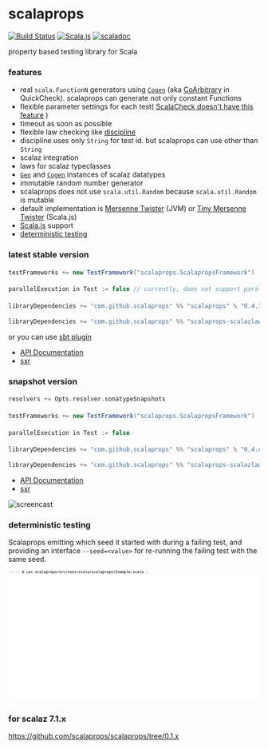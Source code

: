 # scalaprops

[![Build Status](https://travis-ci.org/scalaprops/scalaprops.svg?branch=master)](https://travis-ci.org/scalaprops/scalaprops)
[![Scala.js](https://www.scala-js.org/assets/badges/scalajs-0.6.14.svg)](https://www.scala-js.org)
[![scaladoc](http://javadoc-badge.appspot.com/com.github.scalaprops/scalaprops-all_2.12.svg?label=scaladoc)](https://javadoc-badge.appspot.com/com.github.scalaprops/scalaprops-all_2.12/scalaprops/index.html?javadocio=true)

property based testing library for Scala

### features
- real `scala.FunctionN` generators using [`Cogen`](gen/src/main/scala/scalaprops/Cogen.scala) (aka [CoArbitrary](https://hackage.haskell.org/package/QuickCheck-2.8.1/docs/Test-QuickCheck-Arbitrary.html#t:CoArbitrary) in QuickCheck). scalaprops can generate not only constant Functions
- flexible parameter settings for each test( [ScalaCheck doesn't have this feature](https://github.com/rickynils/scalacheck/issues/120) )
- timeout as soon as possible
- flexible law checking like [discipline](https://github.com/typelevel/discipline)
 - discipline uses only `String` for test id. but scalaprops can use other than `String`
- scalaz integration
 - laws for scalaz typeclasses
 - [`Gen`](gen/src/main/scala/scalaprops/Gen.scala) and [`Cogen`](gen/src/main/scala/scalaprops/Cogen.scala) instances of scalaz datatypes
- immutable random number generator
 - scalaprops does not use `scala.util.Random` because `scala.util.Random` is mutable
 - default implementation is [Mersenne Twister](http://www.math.sci.hiroshima-u.ac.jp/~m-mat/MT/emt.html) (JVM) or [Tiny Mersenne Twister](http://www.math.sci.hiroshima-u.ac.jp/~m-mat/MT/TINYMT/) (Scala.js)
- [Scala.js](https://www.scala-js.org/) support
- [deterministic testing](#deterministic-testing)

### latest stable version

```scala
testFrameworks += new TestFramework("scalaprops.ScalapropsFramework")

parallelExecution in Test := false // currently, does not support parallel execution

libraryDependencies += "com.github.scalaprops" %% "scalaprops" % "0.4.3" % "test"
```

```scala
libraryDependencies += "com.github.scalaprops" %% "scalaprops-scalazlaws" % "0.4.3" % "test"
```

or you can use [sbt plugin](https://github.com/scalaprops/sbt-scalaprops)

- [API Documentation](https://oss.sonatype.org/service/local/repositories/releases/archive/com/github/scalaprops/scalaprops-all_2.11/0.4.3/scalaprops-all_2.11-0.4.3-javadoc.jar/!/index.html)
- [sxr](https://oss.sonatype.org/service/local/repositories/releases/archive/com/github/scalaprops/scalaprops-all_2.11/0.4.3/scalaprops-all_2.11-0.4.3-sxr.jar/!/index.html)


### snapshot version

```scala
resolvers += Opts.resolver.sonatypeSnapshots

testFrameworks += new TestFramework("scalaprops.ScalapropsFramework")

parallelExecution in Test := false

libraryDependencies += "com.github.scalaprops" %% "scalaprops" % "0.4.4-SNAPSHOT" % "test"
```

```scala
libraryDependencies += "com.github.scalaprops" %% "scalaprops-scalazlaws" % "0.4.4-SNAPSHOT" % "test"
```


- [API Documentation](https://oss.sonatype.org/service/local/repositories/snapshots/archive/com/github/scalaprops/scalaprops-all_2.11/0.4.4-SNAPSHOT/scalaprops-all_2.11-0.4.4-SNAPSHOT-javadoc.jar/!/index.html)
- [sxr](https://oss.sonatype.org/service/local/repositories/snapshots/archive/com/github/scalaprops/scalaprops-all_2.11/0.4.4-SNAPSHOT/scalaprops-all_2.11-0.4.4-SNAPSHOT-sxr.jar/!/index.html)


![screencast](screencast.gif)

### deterministic testing

Scalaprops emitting which seed it started with during a failing test, and providing an interface `--seed=<value>` for re-running the failing test with the same seed.

![deterministic-testing](deterministic-testing.gif)

### for scalaz 7.1.x

<https://github.com/scalaprops/scalaprops/tree/0.1.x>
